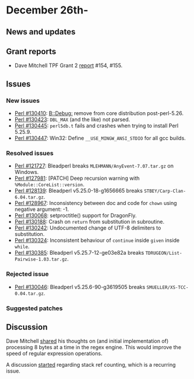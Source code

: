 # December 26th-


## News and updates

## Grant reports

* Dave Mitchell TPF Grant 2
  [report](http://nntp.perl.org/group/perl.perl5.porters/241897)
  \#154, \#155.

## Issues

### New issues

* [Perl #130410](http://rt.perl.org/Ticket/Display.html?id=130410):
  [B::Debug:](http://metacpan.org/pod/B::Debug:) remove from core
  distribution post-perl-5.26.
* [Perl #130423](http://rt.perl.org/Ticket/Display.html?id=130423):
  `DBL_MAX` (and the like) not parsed.
* [Perl #130445](http://rt.perl.org/Ticket/Display.html?id=130445):
  `perl5db.t` fails and crashes when trying to install Perl 5.25.9.
* [Perl #130447](http://rt.perl.org/Ticket/Display.html?id=130447):
  Win32: Define `__USE_MINGW_ANSI_STDIO` for all gcc builds.

### Resolved issues

* [Perl #121727](http://rt.perl.org/Ticket/Display.html?id=121727):
  Bleadperl breaks `MLEHMANN/AnyEvent-7.07.tar.gz` on Windows.
* [Perl #127981](http://rt.perl.org/Ticket/Display.html?id=127981):
  \[PATCH\] Deep recursion warning with `%Module::CoreList::version`.
* [Perl #128139](http://rt.perl.org/Ticket/Display.html?id=128139):
  Bleadperl v5.25.0-18-g1656665 breaks `STBEY/Carp-Clan-6.04.tar.gz`.
* [Perl #128967](http://rt.perl.org/Ticket/Display.html?id=128967):
  Inconsistency between doc and code for `chown` using negative
  argument: -1.
* [Perl #130068](http://rt.perl.org/Ticket/Display.html?id=130068):
  setproctitle\(\) support for DragonFly.
* [Perl #130188](http://rt.perl.org/Ticket/Display.html?id=130188):
  Crash on `return` from substitution in subroutine.
* [Perl #130242](http://rt.perl.org/Ticket/Display.html?id=130242):
  Undocumented change of UTF-8 delimiters to substitution.
* [Perl #130324](http://rt.perl.org/Ticket/Display.html?id=130324):
  Inconsistent behaviour of `continue` inside `given` inside `while`.
* [Perl #130385](http://rt.perl.org/Ticket/Display.html?id=130385):
  Bleadperl v5.25.7-12-ge03e82a breaks
  `TDRUGEON/List-Pairwise-1.03.tar.gz`.

### Rejected issue

* [Perl #130046](http://rt.perl.org/Ticket/Display.html?id=130046):
  Bleadperl v5.25.6-90-g3619505 breaks
  `SMUELLER/XS-TCC-0.04.tar.gz`.

### Suggested patches

## Discussion

Dave Mitchell
[shared](http://nntp.perl.org/group/perl.perl5.porters/241891)
his thoughts on (and initial implementation of) processing 8 bytes at a
time in the regex engine. This would improve the speed of regular
expression operations.

A discussion
[started](http://nntp.perl.org/group/perl.perl5.porters/241836)
regarding stack ref counting, which is a recurring issue.
